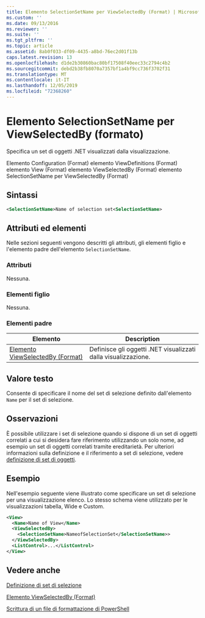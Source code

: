 ```yaml
---
title: Elemento SelectionSetName per ViewSelectedBy (Format) | Microsoft Docs
ms.custom: ''
ms.date: 09/13/2016
ms.reviewer: ''
ms.suite: ''
ms.tgt_pltfrm: ''
ms.topic: article
ms.assetid: 8ab0f033-df09-4435-a8bd-76ec2d01f13b
caps.latest.revision: 13
ms.openlocfilehash: d1de2b30860bac80bf17508f40eec33c2794c4b2
ms.sourcegitcommit: debd2b38fb8070a7357bf1a4bf9cc736f3702f31
ms.translationtype: MT
ms.contentlocale: it-IT
ms.lasthandoff: 12/05/2019
ms.locfileid: "72368260"
---
```

# <a name="selectionsetname-element-for-viewselectedby-format"></a>Elemento SelectionSetName per ViewSelectedBy (formato)

Specifica un set di oggetti .NET visualizzati dalla visualizzazione.

Elemento Configuration (Format) elemento ViewDefinitions (Format) elemento View (Format) elemento ViewSelectedBy (Format) elemento SelectionSetName per ViewSelectedBy (Format)

## <a name="syntax"></a>Sintassi

```xml
<SelectionSetName>Name of selection set<SelectionSetName>
```

## <a name="attributes-and-elements"></a>Attributi ed elementi

Nelle sezioni seguenti vengono descritti gli attributi, gli elementi figlio e l'elemento padre dell'elemento `SelectionSetName`.

### <a name="attributes"></a>Attributi

Nessuna.

### <a name="child-elements"></a>Elementi figlio

Nessuna.

### <a name="parent-elements"></a>Elementi padre

|Elemento|Description|
|-------------|-----------------|
|[Elemento ViewSelectedBy (Format)](./viewselectedby-element-format.md)|Definisce gli oggetti .NET visualizzati dalla visualizzazione.|

## <a name="text-value"></a>Valore testo

Consente di specificare il nome del set di selezione definito dall'elemento `Name` per il set di selezione.

## <a name="remarks"></a>Osservazioni

È possibile utilizzare i set di selezione quando si dispone di un set di oggetti correlati a cui si desidera fare riferimento utilizzando un solo nome, ad esempio un set di oggetti correlati tramite ereditarietà. Per ulteriori informazioni sulla definizione e il riferimento a set di selezione, vedere [definizione di set di oggetti](./defining-selection-sets.md).

## <a name="example"></a>Esempio

Nell'esempio seguente viene illustrato come specificare un set di selezione per una visualizzazione elenco. Lo stesso schema viene utilizzato per le visualizzazioni tabella, Wide e Custom.

```xml
<View>
  <Name>Name of View</Name>
  <ViewSelectedBy>
    <SelectionSetName>NameofSelectionSet</SelectionSetName>>
  </ViewSelectedBy>
  <ListControl>...</ListControl>
</View>
```

## <a name="see-also"></a>Vedere anche

[Definizione di set di selezione](./defining-selection-sets.md)

[Elemento ViewSelectedBy (Format)](./viewselectedby-element-format.md)

[Scrittura di un file di formattazione di PowerShell](./writing-a-powershell-formatting-file.md)
